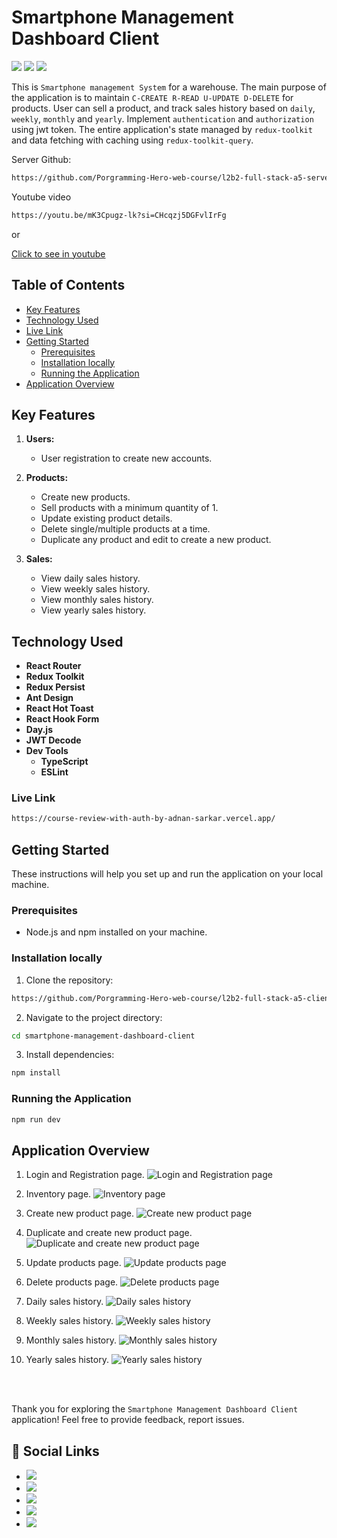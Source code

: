 # Smartphone Management Dashboard Client

[![](https://img.shields.io/badge/React-20232A?style=for-the-badge&logo=react&logoColor=61DAFB)]() [![](https://img.shields.io/badge/React_Router-CA4245?style=for-the-badge&logo=react-router&logoColor=white)]() [![](https://img.shields.io/badge/Redux-593D88?style=for-the-badge&logo=redux&logoColor=white)]()

This is `Smartphone management System` for a warehouse. The main purpose of the application is to maintain `C-CREATE R-READ U-UPDATE D-DELETE` for products. User can sell a product, and track sales history based on `daily`, `weekly`, `monthly` and `yearly`. Implement `authentication` and `authorization` using jwt token. The entire application's state managed by `redux-toolkit` and data fetching with caching using `redux-toolkit-query`.

Server Github:

```bash
https://github.com/Porgramming-Hero-web-course/l2b2-full-stack-a5-server-side-Adnan-Sarkar
```

Youtube video

```bash
https://youtu.be/mK3Cpugz-lk?si=CHcqzj5DGFvlIrFg
```

or

[Click to see in youtube](https://youtu.be/mK3Cpugz-lk?si=CHcqzj5DGFvlIrFg)

## Table of Contents

- [Key Features](#key-features)
- [Technology Used](#technology-used)
- [Live Link](#live-link)
- [Getting Started](#getting-started)
  - [Prerequisites](#prerequisites)
  - [Installation locally](#installation-locally)
  - [Running the Application](#running-the-application)
- [Application Overview](#application-overview)

## Key Features

1. **Users:**

   - User registration to create new accounts.

2. **Products:**

   - Create new products.
   - Sell products with a minimum quantity of 1.
   - Update existing product details.
   - Delete single/multiple products at a time.
   - Duplicate any product and edit to create a new product.

3. **Sales:**
   - View daily sales history.
   - View weekly sales history.
   - View monthly sales history.
   - View yearly sales history.

## Technology Used

- **React Router**
- **Redux Toolkit**
- **Redux Persist**
- **Ant Design**
- **React Hot Toast**
- **React Hook Form**
- **Day.js**
- **JWT Decode**
- **Dev Tools**
  - **TypeScript**
  - **ESLint**

### Live Link

```bash
https://course-review-with-auth-by-adnan-sarkar.vercel.app/
```

## Getting Started

These instructions will help you set up and run the application on your local machine.

### Prerequisites

- Node.js and npm installed on your machine.

### Installation locally

1. Clone the repository:

```bash
https://github.com/Porgramming-Hero-web-course/l2b2-full-stack-a5-client-side-Adnan-Sarkar.git
```

2. Navigate to the project directory:

```bash
cd smartphone-management-dashboard-client
```

3. Install dependencies:

```bash
npm install
```

### Running the Application

```bash
npm run dev
```

## Application Overview

1. Login and Registration page.
   ![Login and Registration page](./application-overview-images/Login-Registration.png)

2. Inventory page.
   ![Inventory page](./application-overview-images/Inventory-page.png)

3. Create new product page.
   ![Create new product page](./application-overview-images/CreateProductPage.png)

4. Duplicate and create new product page.
   ![Duplicate and create new product page](<./application-overview-images/DuplicateProductPage%20(1).png>)

5. Update products page.
   ![Update products page](./application-overview-images/UpdateProductPage.png)

6. Delete products page.
   ![Delete products page](./application-overview-images/DeleteProductsPage.png)

7. Daily sales history.
   ![Daily sales history](./application-overview-images/SalesHistoryDaily.png)

8. Weekly sales history.
   ![Weekly sales history](./application-overview-images/SalesHistoryWeekly.png)

9. Monthly sales history.
   ![Monthly sales history](./application-overview-images/SalesHistoryMonthly.png)

10. Yearly sales history.
    ![Yearly sales history](./application-overview-images/SalesHistoryYearly.png)

<br><br>

Thank you for exploring the `Smartphone Management Dashboard Client` application! Feel free to provide feedback, report issues.

## 📢 Social Links

- [![](https://img.shields.io/badge/LinkedIn-0077B5?style=for-the-badge&logo=linkedin&logoColor=white)](https://www.linkedin.com/in/adnan-sarkar-8b54341a0/)
- [![](https://img.shields.io/badge/X-000000?style=for-the-badge&logo=x&logoColor=white)](https://twitter.com/AdnanSarkar14)
- [![](https://img.shields.io/badge/Facebook-1877F2?style=for-the-badge&logo=facebook&logoColor=white)](https://www.facebook.com/adnansarkaraduvai/)
- [![](https://img.shields.io/badge/Instagram-E4405F?style=for-the-badge&logo=instagram&logoColor=white)](https://www.instagram.com/_a_d_u_v_a_i_/)
- [![](https://img.shields.io/badge/Hashnode-2962FF?style=for-the-badge&logo=hashnode&logoColor=white)](https://adnansarkar.hashnode.dev/)

